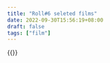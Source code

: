 ```yaml
---
title: "Roll#6 seleted films"
date: 2022-09-30T15:56:19+08:00
draft: false
tags: ["film"]
---
```

{{<gallery roll-6-seleted-films>}}



